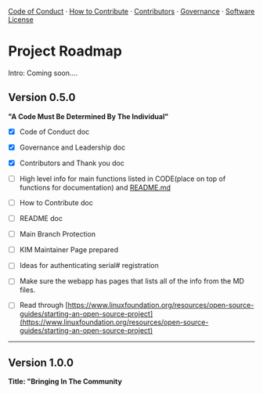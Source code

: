 [Code of Conduct](./CODE_OF_CONDUCT.md) · [How to Contribute](./HOW_TO_CONTRIBUTE.MD) · [Contributors](./CONTRIBUTORS.md) · [Governance](./GOVERNANCE.md) · [Software License](./LICENSE)
# Project Roadmap
Intro:  Coming soon....


## Version 0.5.0 
 **"A Code Must Be Determined By The Individual"**
 -   [x] Code of Conduct doc
-   [x] Governance and Leadership doc
-   [x] Contributors and Thank you doc
-   [ ] High level info for main functions listed in CODE(place on top of functions for documentation) and [README.md](./README.md)
-   [ ] How to Contribute doc 
-   [ ] README doc
-   [ ] Main Branch Protection
-   [ ] KIM Maintainer Page prepared
-   [ ] Ideas for authenticating serial# registration
-   [ ] Make sure the webapp has pages that lists all of the info from the MD files.
-   [ ] Read through [https://www.linuxfoundation.org/resources/open-source-guides/starting-an-open-source-project](https://www.linuxfoundation.org/resources/open-source-guides/starting-an-open-source-project)


---
## Version 1.0.0 
 **Title: "Bringing In The Community**

